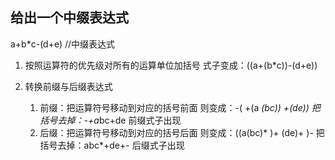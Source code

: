 ## 给出一个中缀表达式
a+b*c-(d+e)    //中缀表达式

1. 按照运算符的优先级对所有的运算单位加括号
            式子变成：((a+(b*c))-(d+e))
2. 转换前缀与后缀表达式
        
    1. 前缀：把运算符号移动到对应的括号前面
                则变成：-( +(a *(bc)) +(de))
                把括号去掉：-+a*bc+de  前缀式子出现
    2. 后缀：把运算符号移动到对应的括号后面
                则变成：((a(bc)* )+ (de)+ )-
                把括号去掉：abc*+de+-    后缀式子出现